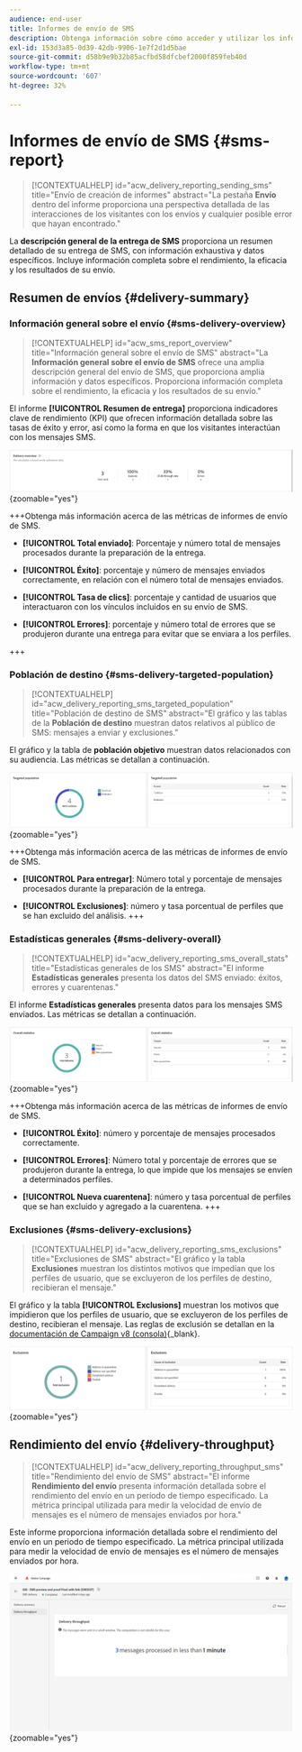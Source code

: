```yaml
---
audience: end-user
title: Informes de envío de SMS
description: Obtenga información sobre cómo acceder y utilizar los informes de envío de SMS
exl-id: 153d3a85-0d39-42db-9906-1e7f2d1d5bae
source-git-commit: d58b9e9b32b85acfbd58dfcbef2000f859feb40d
workflow-type: tm+mt
source-wordcount: '607'
ht-degree: 32%

---
```


# Informes de envío de SMS {#sms-report}

>[!CONTEXTUALHELP]
>id="acw_delivery_reporting_sending_sms"
>title="Envío de creación de informes"
>abstract="La pestaña **Envío** dentro del informe proporciona una perspectiva detallada de las interacciones de los visitantes con los envíos y cualquier posible error que hayan encontrado."

La **descripción general de la entrega de SMS** proporciona un resumen detallado de su entrega de SMS, con información exhaustiva y datos específicos. Incluye información completa sobre el rendimiento, la eficacia y los resultados de su envío.

## Resumen de envíos {#delivery-summary}

### Información general sobre el envío {#sms-delivery-overview}

>[!CONTEXTUALHELP]
>id="acw_sms_report_overview"
>title="Información general sobre el envío de SMS"
>abstract="La **Información general sobre el envío de SMS** ofrece una amplia descripción general del envío de SMS, que proporciona amplia información y datos específicos. Proporciona información completa sobre el rendimiento, la eficacia y los resultados de su envío."

El informe **[!UICONTROL Resumen de entrega]** proporciona indicadores clave de rendimiento (KPI) que ofrecen información detallada sobre las tasas de éxito y error, así como la forma en que los visitantes interactúan con los mensajes SMS.

![Descripción: la imagen muestra el informe Resumen de entrega, que incluye KPI como tasas de éxito, tasas de error y participación del visitante.](assets/reporting_sms_3.png){zoomable="yes"}

+++Obtenga más información acerca de las métricas de informes de envío de SMS.

* **[!UICONTROL Total enviado]**: Porcentaje y número total de mensajes procesados durante la preparación de la entrega.

* **[!UICONTROL Éxito]**: porcentaje y número de mensajes enviados correctamente, en relación con el número total de mensajes enviados.

* **[!UICONTROL Tasa de clics]**: porcentaje y cantidad de usuarios que interactuaron con los vínculos incluidos en su envío de SMS.

* **[!UICONTROL Errores]**: porcentaje y número total de errores que se produjeron durante una entrega para evitar que se enviara a los perfiles.

+++

### Población de destino {#sms-delivery-targeted-population}

>[!CONTEXTUALHELP]
>id="acw_delivery_reporting_sms_targeted_population"
>title="Población de destino de SMS"
>abstract="El gráfico y las tablas de la **Población de destino** muestran datos relativos al público de SMS: mensajes a enviar y exclusiones."

El gráfico y la tabla de **población objetivo** muestran datos relacionados con su audiencia. Las métricas se detallan a continuación.

![Descripción: la imagen muestra el gráfico y la tabla de población objetivo, que incluye métricas como los mensajes que se van a enviar y las exclusiones.](assets/reporting_sms_4.png){zoomable="yes"}

+++Obtenga más información acerca de las métricas de informes de envío de SMS.

* **[!UICONTROL Para entregar]**: Número total y porcentaje de mensajes procesados durante la preparación de la entrega.

* **[!UICONTROL Exclusiones]**: número y tasa porcentual de perfiles que se han excluido del análisis.
+++

### Estadísticas generales {#sms-delivery-overall}

>[!CONTEXTUALHELP]
>id="acw_delivery_reporting_sms_overall_stats"
>title="Estadísticas generales de los SMS"
>abstract="El informe **Estadísticas generales** presenta los datos del SMS enviado: éxitos, errores y cuarentenas."

El informe **Estadísticas generales** presenta datos para los mensajes SMS enviados. Las métricas se detallan a continuación.

![Descripción: la imagen muestra el informe Estadísticas generales, que incluye métricas como tasas de éxito, errores y cuarentenas.](assets/reporting_sms_5.png){zoomable="yes"}

+++Obtenga más información acerca de las métricas de informes de envío de SMS.

* **[!UICONTROL Éxito]**: número y porcentaje de mensajes procesados correctamente.

* **[!UICONTROL Errores]**: Número total y porcentaje de errores que se produjeron durante la entrega, lo que impide que los mensajes se envíen a determinados perfiles.

* **[!UICONTROL Nueva cuarentena]**: número y tasa porcentual de perfiles que se han excluido y agregado a la cuarentena.
+++

### Exclusiones {#sms-delivery-exclusions}

>[!CONTEXTUALHELP]
>id="acw_delivery_reporting_sms_exclusions"
>title="Exclusiones de SMS"
>abstract="El gráfico y la tabla **Exclusiones** muestran los distintos motivos que impedían que los perfiles de usuario, que se excluyeron de los perfiles de destino, recibieran el mensaje."

El gráfico y la tabla **[!UICONTROL Exclusions]** muestran los motivos que impidieron que los perfiles de usuario, que se excluyeron de los perfiles de destino, recibieran el mensaje. Las reglas de exclusión se detallan en la [documentación de Campaign v8 (consola)](https://experienceleague.adobe.com/docs/campaign/campaign-v8/send/failures/delivery-failures.html?lang=es#sms-quarantines){_blank}.

![Descripción: la imagen muestra el gráfico y la tabla Exclusiones, que detallan los motivos por los que se excluyen los perfiles de usuario de la recepción de mensajes.](assets/reporting_sms_6.png){zoomable="yes"}

## Rendimiento del envío {#delivery-throughput}

>[!CONTEXTUALHELP]
>id="acw_delivery_reporting_throughput_sms"
>title="Rendimiento del envío de SMS"
>abstract="El informe **Rendimiento del envío** presenta información detallada sobre el rendimiento del envío en un período de tiempo especificado. La métrica principal utilizada para medir la velocidad de envío de mensajes es el número de mensajes enviados por hora."

Este informe proporciona información detallada sobre el rendimiento del envío en un periodo de tiempo especificado. La métrica principal utilizada para medir la velocidad de envío de mensajes es el número de mensajes enviados por hora.

![Descripción: la imagen muestra el informe Rendimiento de entrega, que incluye métricas como el número de mensajes enviados por hora dentro de un intervalo de tiempo especificado.](assets/reporting_sms_2.png){zoomable="yes"}